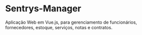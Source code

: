 # Sentrys-Manager
Aplicação Web em Vue.js, para gerenciamento de funcionários, fornecedores, estoque, serviços, notas e contratos.
